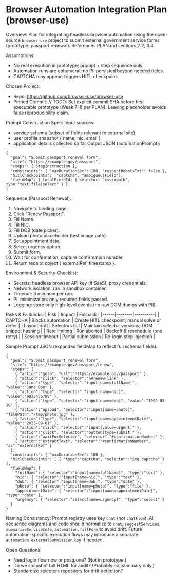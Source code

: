 # Browser Automation Integration Plan (browser-use)

Overview: Plan for integrating headless browser automation using the open-source `browser-use` project to submit external government service forms (prototype: passport renewal). References PLAN.md sections 2.2, 3.4.

Assumptions:
- No real execution in prototype; prompt + step sequence only.
- Automation runs are ephemeral; no PII persisted beyond needed fields.
- CAPTCHA may appear; triggers HITL checkpoint.

Chosen Project:
- Repo: https://github.com/browser-use/browser-use
- Pinned Commit: <commit-hash-placeholder>  // TODO: Set explicit commit SHA before first executable prototype (Week 7–8 per PLAN). Leaving placeholder avoids false reproducibility claim.

Prompt Construction Spec:
Input sources:
- service schema (subset of fields relevant to external site)
- user profile snapshot { name, nic, email }
- application details collected so far
Output JSON (automationPrompt):
```
{
  "goal": "Submit passport renewal form",
  "site": "https://example-gov/passport",
  "steps": [ StepInstruction ],
  "constraints": { "maxDurationSec": 180, "respectRobotsTxt": false },
  "hitlCheckpoints": ["captcha", "ambiguousField"],
  "fieldMap": { localFieldId: { selector: "css/xpath", type:"text|file|select" } }
}
```

Sequence (Passport Renewal):
1. Navigate to landing page.
2. Click "Renew Passport".
3. Fill Name.
4. Fill NIC.
5. Fill DOB (date picker).
6. Upload photo placeholder (test image path).
7. Set appointment date.
8. Select urgency option.
9. Submit form.
10. Wait for confirmation; capture confirmation number.
11. Return receipt object { externalRef, timestamp }.

Environment & Security Checklist:
- Secrets: headless browser API key (if SaaS), proxy credentials.
- Network isolation: run in sandbox container.
- Timeout: 3 min max per run.
- PII minimization: only required fields passed.
- Logging: store only high-level events (no raw DOM dumps with PII).

Risks & Fallbacks:
| Risk | Impact | Fallback |
|------|--------|----------|
| CAPTCHA | Blocks automation | Create HITL checkpoint; manual solve or defer |
| Layout drift | Selectors fail | Maintain selector versions; DOM snippet hashing |
| Rate limiting | Run aborted | Backoff & reschedule (one retry) |
| Session timeout | Partial submission | Re-login step injection |

Sample Prompt JSON (expanded fieldMap to reflect full schema fields):
```
{
  "goal": "Submit passport renewal form",
  "site": "https://example.gov/passport/renew",
  "steps": [
    { "action":"goto", "url":"https://example.gov/passport" },
    { "action":"click", "selector":"a#renew-link" },
    { "action":"type", "selector":"input[name=fullName]", "value":"Jane Doe" },
    { "action":"type", "selector":"input[name=nic]", "value":"902345678V" },
    { "action":"type", "selector":"input[name=dob]", "value":"1992-05-10" },
    { "action":"upload", "selector":"input[name=photo]", "filePath":"/tmp/photo.jpg" },
    { "action":"type", "selector":"input[name=appointmentDate]", "value":"2025-09-01" },
    { "action":"click", "selector":"input[value=urgent]" },
    { "action":"click", "selector":"button[type=submit]" },
    { "action":"waitForSelector", "selector":"#confirmationNumber" },
    { "action":"extractText", "selector":"#confirmationNumber", "as":"externalRef" }
  ],
  "constraints": { "maxDurationSec": 180 },
  "hitlCheckpoints": [ { "type":"captcha", "selector":"img.captcha" } ],
  "fieldMap": {
    "fullName": { "selector":"input[name=fullName]", "type":"text" },
    "nic": { "selector":"input[name=nic]", "type":"text" },
    "dob": { "selector":"input[name=dob]", "type":"date" },
    "photo": { "selector":"input[name=photo]", "type":"file" },
    "appointmentDate": { "selector":"input[name=appointmentDate]", "type":"date" },
    "urgency": { "selector":"select[name=urgency]", "type":"select" }
  }
}
```

Naming Consistency: Prompt registry uses key `chat` (not `chatFlow`). All sequence diagrams and code should normalize to `chat`, `suggestServices`, `summarizeServiceInfo`, `automation.fillForm` to avoid drift. Future automation-specific execution flows may introduce a separate `automation.externalSubmission` key if needed.

Open Questions:
- Need login flow now or postpone? (Not in prototype.)
- Do we snapshot full HTML for audit? (Probably no, summary only.)
- Standardize selectors repository for drift detection?
